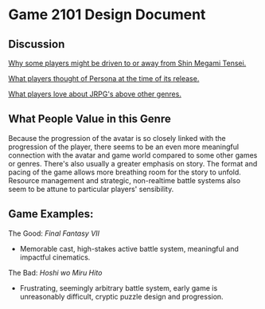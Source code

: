 # Game 2101 Design Document

## Discussion

[Why some players might be driven to or away from Shin Megami Tensei.](https://www.reddit.com/r/Megaten/comments/ietv9r/comment/g2kzfaa/?utm_source=share&utm_medium=web3x&utm_name=web3xcss&utm_term=1&utm_content=share_button)

[What players thought of Persona at the time of its release.](https://www.ign.com/games/persona/reviews)

[What players love about JRPG's above other genres.](https://www.reddit.com/r/JRPG/comments/beb34q/why_do_you_like_jrpgs_more_than_other_generes/)

## What People Value in this Genre

Because the progression of the avatar is so closely linked with the progression
of the player, there seems to be an even more meaningful connection with the
avatar and game world compared to some other games or genres. There's also
usually a greater emphasis on story. The format and pacing of the game allows
more breathing room for the story to unfold. Resource management and strategic,
non-realtime battle systems also seem to be attune to particular players'
sensibility.

## Game Examples:

The Good: _Final Fantasy VII_
- Memorable cast, high-stakes active battle system, meaningful and impactful
  cinematics.

The Bad: _Hoshi wo Miru Hito_

- Frustrating, seemingly arbitrary battle system, early game is unreasonably
  difficult, cryptic puzzle design and progression.
